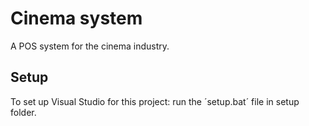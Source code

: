 # Cinema system
A POS system for the cinema industry.

## Setup
To set up Visual Studio for this project: run the ´setup.bat´ file in setup folder.
